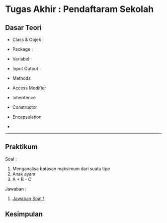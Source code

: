 # Tugas Akhir : Pendaftaram Sekolah

## Dasar Teori
* Class & Objek : 

* Package : 

* Variabel : 

* Input Output : 
* Methods
* Access Modifier
* Inheritence
* Constructor
* Encapsulation
* 

<hr>

## Praktikum
Soal :
1. Menganalisa batasan maksimum dari suatu tipe
2. Anak ayam
3. A + B - C

Jawaban :
1. [Jawaban Soal 1](https://github.com/Ahmadafif007/20104008_Ahmad-Afif-Wildan_Pemrograman2/blob/modul0/src/main/java/com/afif/pbo/modul0/latihan/BigInteger.java)


## Kesimpulan

